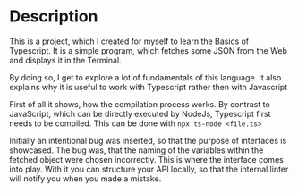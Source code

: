 # Description

This is a project, which I created for myself to learn the Basics of Typescript. It is a simple program, which fetches some JSON from the Web and displays it in the Terminal.

By doing so, I get to explore a lot of fundamentals of this language. It also explains why it is useful to work with Typescript rather then with Javascript

First of all it shows, how the compilation process works. By contrast to JavaScript, which can be directly executed by NodeJs, Typescript first needs to be compiled. This can be done with `npx ts-node <file.ts>`

Initially an intentional bug was inserted, so that the purpose of interfaces is showcased. The bug was, that the naming of the variables within the fetched object were chosen incorrectly. This is where the interface comes into play. With it you can structure your API locally, so that the internal linter will notify you when you made a mistake.

